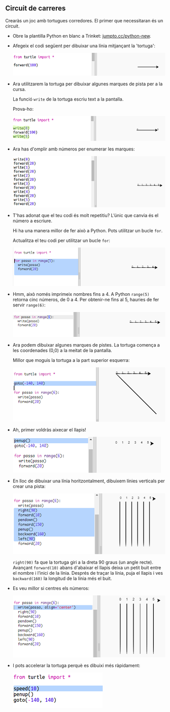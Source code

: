 ## Circuit de carreres

Crearàs un joc amb tortugues corredores. El primer que necessitaran és un circuit.

+ Obre la plantilla Python en blanc a Trinket: <a href="http://jumpto.cc/python-new" target="_blank">jumpto.cc/python-new</a>.

+ Afegeix el codi següent per dibuixar una línia mitjançant la 'tortuga':
    
    ![captura de pantalla](images/race-forward.png)

+ Ara utilitzarem la tortuga per dibuixar algunes marques de pista per a la cursa.
    
    La funció `write` de la tortuga escriu text a la pantalla.
    
    Prova-ho:
    
    ![captura de pantalla](images/race-markings1.png)

+ Ara has d'omplir amb números per enumerar les marques:
    
    ![captura de pantalla](images/race-markings2.png)

+ T'has adonat que el teu codi és molt repetitiu? L’únic que canvia és el número a escriure.
    
    Hi ha una manera millor de fer això a Python. Pots utilitzar un bucle `for`.
    
    Actualitza el teu codi per utilitzar un bucle `for`:
    
    ![captura de pantalla](images/race-for.png)

+ Hmm, això només imprimeix nombres fins a 4. A Python `range(5)` retorna cinc números, de 0 a 4. Per obtenir-ne fins al 5, hauries de fer servir `range(6)`:
    
    ![captura de pantalla](images/race-range.png)

+ Ara podem dibuixar algunes marques de pistes. La tortuga comença a les coordenades (0,0) a la meitat de la pantalla.
    
    Millor que moguis la tortuga a la part superior esquerra:
    
    ![captura de pantalla](images/race-goto.png)

+ Ah, primer voldràs aixecar el llapis!
    
    ![captura de pantalla](images/race-penup.png)

+ En lloc de dibuixar una línia horitzontalment, dibuixem línies verticals per crear una pista:
    
    ![captura de pantalla](images/race-lines.png)
    
    `right(90)` fa que la tortuga giri a la dreta 90 graus (un angle recte). Avançant `forward(10)` abans d'abaixar el llapis deixa un petit buit entre el nombre i l’inici de la línia. Després de traçar la línia, puja el llapis i ves `backward(160)` la longitud de la línia més el buit.

+ Es veu millor si centres els números:
    
    ![captura de pantalla](images/race-center.png)

+ I pots accelerar la tortuga perquè es dibuixi més ràpidament:
    
    ![captura de pantalla](images/race-speed.png)